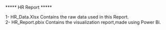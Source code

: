 *****    HR Report    *****

1- HR_Data.Xlsx  Contains the raw data used in this Report.    
2- HR_Report.pbix Contains the visualization report,made using Power Bi.
